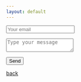 ```yaml
---
layout: default
---
```


<!-- modify this form HTML and place wherever you want your form -->
<form action="https://formspree.io/f/mzbovlja" method="POST">
        <p><input type="email" name="email" placeholder="Your email" required></p>
        <p><textarea name="message" placeholder="Type your message" required></textarea></p>
        <p><button type="submit">Send</button></p>
</form>

[back](./)

